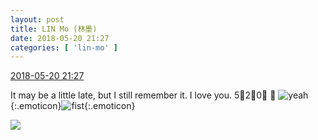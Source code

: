 ```yaml
---
layout: post
title: LIN Mo (林墨)
date: 2018-05-20 21:27
categories: [ 'lin-mo' ]
---
```


<div class="weibo-info">
  <a href="https://weibo.com/6108312042/Ghz5QcL1T">2018-05-20 21:27</a>
</div>

It may be a little late, but I still remember it. I love you. 5⃣️2⃣️0⃣️ 🤗 ![yeah](https://img.t.sinajs.cn/t4/appstyle/expression/ext/normal/29/2018new_ye_org.png){:.emoticon}![fist](https://img.t.sinajs.cn/t4/appstyle/expression/ext/normal/86/2018new_quantou_org.png){:.emoticon}

<!-- more -->

<a href="https://wx4.sinaimg.cn/mw690/006FnQZYly1fri4ifw7c4j31aq1aqds7.jpg">
  <img class="weibo-pic-preview" src="https://wx4.sinaimg.cn/orj360/006FnQZYly1fri4ifw7c4j31aq1aqds7.jpg" />
</a>
